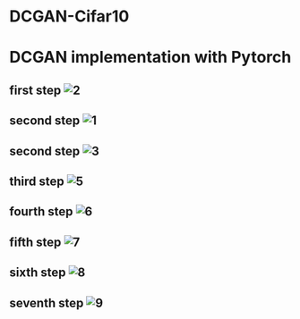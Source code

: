 # DCGAN-Cifar10
# DCGAN implementation with Pytorch


## first step ![2](https://github.com/fatihylcn/DCGAN-Cifar10/assets/81856342/db5f61c2-8f28-48e8-8068-6e193ae7371e)

## second step ![1](https://github.com/fatihylcn/DCGAN-Cifar10/assets/81856342/a4b58e2f-b6d9-4ba0-a65e-677bfac4ee22)

## second step ![3](https://github.com/fatihylcn/DCGAN-Cifar10/assets/81856342/ba7facf0-51ac-4cdf-90ce-8981f806294a)

## third step ![5](https://github.com/fatihylcn/DCGAN-Cifar10/assets/81856342/e9720f25-4383-4175-a303-707b251f7bc3)

## fourth step ![6](https://github.com/fatihylcn/DCGAN-Cifar10/assets/81856342/86e7f117-605b-48a6-8cd5-a0c0e1fcbbac)

## fifth step ![7](https://github.com/fatihylcn/DCGAN-Cifar10/assets/81856342/09c89620-393f-4e8b-a544-9c83a7e24bf3)

## sixth step ![8](https://github.com/fatihylcn/DCGAN-Cifar10/assets/81856342/93499762-3448-4967-9be0-5d9781902f7d)

## seventh step ![9](https://github.com/fatihylcn/DCGAN-Cifar10/assets/81856342/bb3f3c19-3ba2-459e-8376-c68b43f9b1f4)

